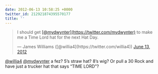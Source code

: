 ```yaml
---
date: 2012-06-13 10:58:25 +0000
twitter_id: 212921874395570177
title: ''
---
```


<blockquote class="twitter-tweet"><p lang="en" dir="ltr">I should get <a href="https://twitter.com/mydwynter?ref_src=twsrc%5Etfw">[@mydwynter](https://twitter.com/mydwynter)</a> to make me a Time Lord hat for the next Hat Day.</p>&mdash; James Williams ([@willia4](https://twitter.com/willia4)) <a href="https://twitter.com/willia4/status/212906603517722625?ref_src=twsrc%5Etfw">June 13, 2012</a></blockquote>
<script async src="https://platform.twitter.com/widgets.js" charset="utf-8"></script>

[@willia4](https://twitter.com/willia4) [@mydwynter](https://twitter.com/mydwynter) a fez? 5’s straw hat? 8’s wig? Or pull a 30 Rock and have just a trucker hat that says “TIME LORD”?
